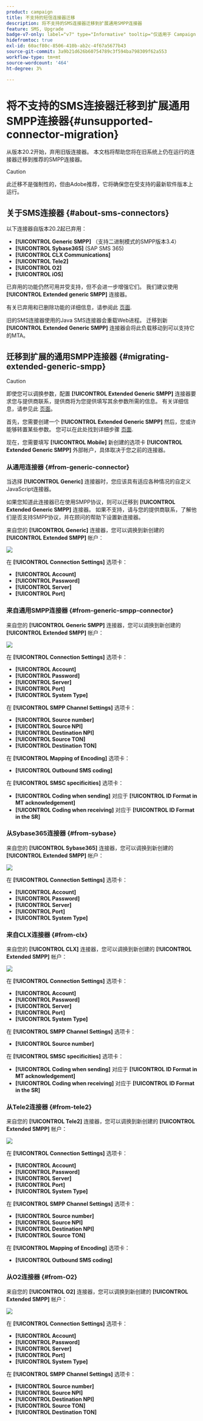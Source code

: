```yaml
---
product: campaign
title: 不支持的短信连接器迁移
description: 将不支持的SMS连接器迁移到扩展通用SMPP连接器
feature: SMS, Upgrade
badge-v7-only: label="v7" type="Informative" tooltip="仅适用于 Campaign Classic v7"
hidefromtoc: true
exl-id: 60acf80c-8506-410b-ab2c-4f67a5677b43
source-git-commit: 3a9b21d626b60754789c3f594ba798309f62a553
workflow-type: tm+mt
source-wordcount: '464'
ht-degree: 3%

---
```


# 将不支持的SMS连接器迁移到扩展通用SMPP连接器{#unsupported-connector-migration}



从版本20.2开始，弃用旧版连接器。 本文档将帮助您将在旧系统上仍在运行的连接器迁移到推荐的SMPP连接器。

>[!CAUTION]
>
>此迁移不是强制性的，但由Adobe推荐，它将确保您在受支持的最新软件版本上运行。

## 关于SMS连接器 {#about-sms-connectors}

以下连接器自版本20.2起已弃用：

* **[!UICONTROL Generic SMPP]** （支持二进制模式的SMPP版本3.4）
* **[!UICONTROL Sybase365]** (SAP SMS 365)
* **[!UICONTROL CLX Communications]**
* **[!UICONTROL Tele2]**
* **[!UICONTROL O2]**
* **[!UICONTROL iOS]**

已弃用的功能仍然可用并受支持，但不会进一步增强它们。 我们建议使用 **[!UICONTROL Extended generic SMPP]** 连接器。

有关已弃用和已删除功能的详细信息，请参阅此 [页面](../../rn/using/deprecated-features.md).

旧的SMS连接器使用的Java SMS连接器会重载Web进程。 迁移到新 **[!UICONTROL Extended Generic SMPP]** 连接器会将此负载移动到可以支持它的MTA。

## 迁移到扩展的通用SMPP连接器 {#migrating-extended-generic-smpp}

>[!CAUTION]
>
>即使您可以调换参数，配置 **[!UICONTROL Extended Generic SMPP]** 连接器要求您与提供商联系，提供商将为您提供填写其余参数所需的信息。 有关详细信息，请参见此 [ 页面](sms-protocol.md)。

首先，您需要创建一个 **[!UICONTROL Extended Generic SMPP]** 然后，您或许能够转置某些参数。 您可以在此处找到详细步骤 [页面](sms-set-up.md#creating-an-smpp-external-account).

现在，您需要填写 **[!UICONTROL Mobile]** 新创建的选项卡 **[!UICONTROL Extended Generic SMPP]** 外部帐户，具体取决于您之前的连接器。

### 从通用连接器 {#from-generic-connector}

当选择 **[!UICONTROL Generic]** 连接器时，您应该具有适应各种情况的自定义JavaScript连接器。

如果您知道此连接器已在使用SMPP协议，则可以迁移到 **[!UICONTROL Extended Generic SMPP]** 连接器。 如果不支持，请与您的提供商联系，了解他们是否支持SMPP协议，并在顾问的帮助下设置新连接器。

来自您的 **[!UICONTROL Generic]** 连接器，您可以调换到新创建的 **[!UICONTROL Extended SMPP]** 帐户：

![](assets/smpp_generic.png)

在 **[!UICONTROL Connection Settings]** 选项卡：

* **[!UICONTROL Account]**
* **[!UICONTROL Password]**
* **[!UICONTROL Server]**
* **[!UICONTROL Port]**

### 来自通用SMPP连接器 {#from-generic-smpp-connector}

来自您的 **[!UICONTROL Generic SMPP]** 连接器，您可以调换到新创建的 **[!UICONTROL Extended SMPP]** 帐户：

![](assets/smpp_generic_2.png)

在 **[!UICONTROL Connection Settings]** 选项卡：

* **[!UICONTROL Account]**
* **[!UICONTROL Password]**
* **[!UICONTROL Server]**
* **[!UICONTROL Port]**
* **[!UICONTROL System Type]**

在 **[!UICONTROL SMPP Channel Settings]** 选项卡：

* **[!UICONTROL Source number]**
* **[!UICONTROL Source NPI]**
* **[!UICONTROL Destination NPI]**
* **[!UICONTROL Source TON]**
* **[!UICONTROL Destination TON]**

在 **[!UICONTROL Mapping of Encoding]** 选项卡：

* **[!UICONTROL Outbound SMS coding]**

在 **[!UICONTROL SMSC specificities]** 选项卡：

* **[!UICONTROL Coding when sending]** 对应于 **[!UICONTROL ID Format in MT acknowledgement]**
* **[!UICONTROL Coding when receiving]** 对应于 **[!UICONTROL ID Format in the SR]**

### 从Sybase365连接器 {#from-sybase}

来自您的 **[!UICONTROL Sybase365]** 连接器，您可以调换到新创建的 **[!UICONTROL Extended SMPP]** 帐户：

![](assets/smpp_3.png)

在 **[!UICONTROL Connection Settings]** 选项卡：

* **[!UICONTROL Account]**
* **[!UICONTROL Password]**
* **[!UICONTROL Server]**
* **[!UICONTROL Port]**
* **[!UICONTROL System Type]**

### 来自CLX连接器 {#from-clx}

来自您的 **[!UICONTROL CLX]** 连接器，您可以调换到新创建的 **[!UICONTROL Extended SMPP]** 帐户：

![](assets/smpp_4.png)

在 **[!UICONTROL Connection Settings]** 选项卡：

* **[!UICONTROL Account]**
* **[!UICONTROL Password]**
* **[!UICONTROL Server]**
* **[!UICONTROL Port]**
* **[!UICONTROL System Type]**

在 **[!UICONTROL SMPP Channel Settings]** 选项卡：

* **[!UICONTROL Source number]**

在 **[!UICONTROL SMSC specificities]** 选项卡：

* **[!UICONTROL Coding when sending]** 对应于 **[!UICONTROL ID Format in MT acknowledgement]**
* **[!UICONTROL Coding when receiving]** 对应于 **[!UICONTROL ID Format in the SR]**

### 从Tele2连接器 {#from-tele2}

来自您的 **[!UICONTROL Tele2]** 连接器，您可以调换到新创建的 **[!UICONTROL Extended SMPP]** 帐户：

![](assets/smpp_6.png)

在 **[!UICONTROL Connection Settings]** 选项卡：

* **[!UICONTROL Account]**
* **[!UICONTROL Password]**
* **[!UICONTROL Server]**
* **[!UICONTROL Port]**
* **[!UICONTROL System Type]**

在 **[!UICONTROL SMPP Channel Settings]** 选项卡：

* **[!UICONTROL Source number]**
* **[!UICONTROL Source NPI]**
* **[!UICONTROL Destination NPI]**
* **[!UICONTROL Source TON]**

在 **[!UICONTROL Mapping of Encoding]** 选项卡：

* **[!UICONTROL Outbound SMS coding]**

### 从O2连接器 {#from-O2}

来自您的 **[!UICONTROL O2]** 连接器，您可以调换到新创建的 **[!UICONTROL Extended SMPP]** 帐户：

![](assets/smpp_5.png)

在 **[!UICONTROL Connection Settings]** 选项卡：

* **[!UICONTROL Account]**
* **[!UICONTROL Password]**
* **[!UICONTROL Server]**
* **[!UICONTROL Port]**
* **[!UICONTROL System Type]**

在 **[!UICONTROL SMPP Channel Settings]** 选项卡：

* **[!UICONTROL Source number]**
* **[!UICONTROL Source NPI]**
* **[!UICONTROL Destination NPI]**
* **[!UICONTROL Source TON]**
* **[!UICONTROL Destination TON]**
